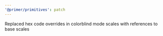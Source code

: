```yaml
---
'@primer/primitives': patch
---
```


Replaced hex code overrides in colorblind mode scales with references to base scales
